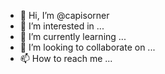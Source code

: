 - 👋 Hi, I’m @capisorner
- 👀 I’m interested in ...
- 🌱 I’m currently learning ...
- 💞️ I’m looking to collaborate on ...
- 📫 How to reach me ...

<!---
capisorner/capisorner is a ✨ special ✨ repository because its `README.md` (this file) appears on your GitHub profile.
You can click the Preview link to take a look at your changes.
--->
